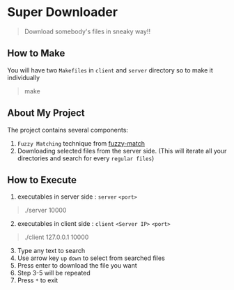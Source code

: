 # Super Downloader
> Download somebody's files in sneaky way!!

## How to Make

You will have two `Makefiles` in `client` and `server` directory so to make it individually
>make

## About My Project 
The project contains several components:
1. `Fuzzy Matching` technique from [fuzzy-match](https://github.com/philj56/fuzzy-match)
2. Downloading selected files from the server side.
    (This will iterate all your directories and search for every `regular files`)

## How to Execute
1. executables in server side : `server` `<port>`
>./server 10000
2. executables in client side : `client` `<Server IP>` `<port>` 
>./client 127.0.0.1 10000
3. Type any text to search
4. Use arrow key `up` `down` to select from searched files
5. Press enter to download the file you want
6. Step 3-5 will be repeated
7. Press `*` to exit
